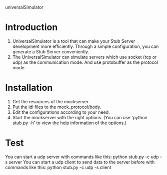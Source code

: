 universalSimulator

Introduction
============


  1. UniversalSimulator is a tool that can make your Stub Server development more efficiently.
  Through a simple configuration, you can generate a Stub Server conveniently.
  2. The UniversalSimulator can simulate servers which use socket (tcp or udp) as the communication
  mode. And use protobuffer as the protocol mode.


Installation
============

  1. Get the resources of the mockserver.
  2. Put the idl files to the mock_protocol/body.
  3. Edit the configurations according to your need.
  4. Start the mockserver with the right options. (You can use 'python stub.py -h' to view the help
     information of the options.)

Test
===========

You can start a udp server with commands like this:
python stub.py -c udp -s server
You can start a udp client to send data to the server before with commands like this:
python stub.py -c udp -s client
